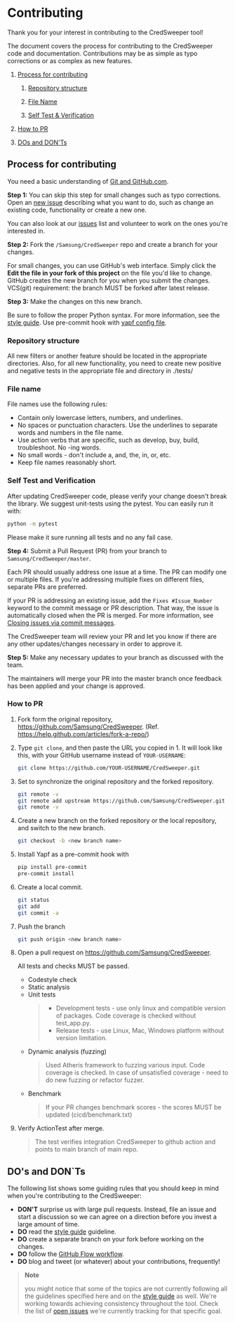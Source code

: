 # Contributing

Thank you for your interest in contributing to the CredSweeper tool!

The document covers the process for contributing to the CredSweeper code and documentation. Contributions may be as simple as typo corrections or as complex as new features.

1. [Process for contributing](#process-for-contributing)
 
    1. [Repository structure](#repository-structure)

    2. [File Name](#file-name)

    3. [Self Test & Verification](#self-test-and-verification)
    
2. [How to PR](#how-to-pr)

3. [DOs and DON'Ts](#dos-and-donts)

## Process for contributing

You need a basic understanding of [Git and GitHub.com](https://guides.github.com/activities/hello-world/).

**Step 1:** You can skip this step for small changes such as typo corrections. Open an [new issue](https://github.com/Samsung/CredSweeper/issues/new) describing what you want to do, such as change an existing code, functionality or create a new one.

You can also look at our [issues](https://github.com/Samsung/CredSweeper/issues) list and volunteer to work on the ones you're interested in.

**Step 2:** Fork the `/Samsung/CredSweeper` repo and create a branch for your changes.

For small changes, you can use GitHub's web interface. Simply click the **Edit the file in your fork of this project** on the file you'd like to change.
GitHub creates the new branch for you when you submit the changes.
VCS(git) requirement: the branch MUST be forked after latest release.

**Step 3:** Make the changes on this new branch.

Be sure to follow the proper Python syntax. For more information, see the [style guide](https://github.com/google/styleguide/blob/gh-pages/pyguide.md).
Use pre-commit hook with [yapf config file](https://github.com/Samsung/CredSweeper/blob/main/.style.yapf).


### Repository structure

All new filters or another feature should be located in the appropriate directories. Also, for all new functionality, you need to create new positive and negative tests in the appropriate file and directory in ./tests/

### File name

File names use the following rules:
- Contain only lowercase letters, numbers, and underlines.
- No spaces or punctuation characters. Use the underlines to separate words and numbers in the file name.
- Use action verbs that are specific, such as develop, buy, build, troubleshoot. No -ing words.
- No small words - don't include a, and, the, in, or, etc.
- Keep file names reasonably short.

### Self Test and Verification

After updating CredSweeper code, please verify your change doesn't break the library. We suggest unit-tests using the pytest. You can easily run it with:
   ```bash
   python -m pytest
   ```

Please make it sure running all tests and no any fail case.

**Step 4:** Submit a Pull Request (PR) from your branch to `Samsung/CredSweeper/master`.

Each PR should usually address one issue at a time. The PR can modify one or multiple files. If you're addressing multiple fixes on different files, separate PRs are preferred.

If your PR is addressing an existing issue, add the `Fixes #Issue_Number` keyword to the commit message or PR description. That way, the issue is automatically closed when the PR is merged. For more information, see [Closing issues via commit messages](https://help.github.com/articles/closing-issues-via-commit-messages/).

The CredSweeper team will review your PR and let you know if there are any other updates/changes necessary in order to approve it.

**Step 5:** Make any necessary updates to your branch as discussed with the team.

The maintainers will merge your PR into the master branch once feedback has been applied and your change is approved.


### How to PR

1. Fork form the original repository, https://github.com/Samsung/CredSweeper.
   (Ref. https://help.github.com/articles/fork-a-repo/)

2. Type `git clone`, and then paste the URL you copied in 1. It will look like this, with your GitHub username instead of `YOUR-USERNAME`:

   ```bash
   git clone https://github.com/YOUR-USERNAME/CredSweeper.git
   ```
   
3. Set to synchronize the original repository and the forked repository.

   ```bash
   git remote -v
   git remote add upstream https://github.com/Samsung/CredSweeper.git
   git remote -v
   ```
   
4. Create a new branch on the forked repository or the local repository,
   and switch to the new branch.

   ```bash
   git checkout -b <new branch name>
   ```
   
5. Install Yapf as a pre-commit hook with

   ``` bash
   pip install pre-commit
   pre-commit install
   ```
   
6. Create a local commit.

   ```bash
   git status
   git add
   git commit -a
   ```

7. Push the branch

   ```bash
   git push origin <new branch name>
   ```

8. Open a pull request on https://github.com/Samsung/CredSweeper.

    All tests and checks MUST be passed.

   - Codestyle check
   - Static analysis
   - Unit tests
     > - Development tests - use only linux and compatible version of packages. Code coverage is checked without test_app.py.
     > - Release tests - use Linux, Mac, Windows platform without version limitation.
   - Dynamic analysis (fuzzing)
     > Used Atheris framework to fuzzing various input. Code coverage is checked. In case of unsatisfied coverage - need to do new fuzzing or refactor fuzzer.  
   - Benchmark
     > If your PR changes benchmark scores - the scores MUST be updated (cicd/benchmark.txt)
   
9. Verify ActionTest after merge.
    > The test verifies integration CredSweeper to github action and points to main branch of main repo.

## DO's and DON`Ts

The following list shows some guiding rules that you should keep in mind when you're contributing to the CredSweeper:

- **DON'T** surprise us with large pull requests. Instead, file an issue and start a discussion so we can agree on a direction before you invest a large amount of time.
- **DO** read the [style guide](https://github.com/google/styleguide/blob/gh-pages/pyguide.md) guideline.
- **DO** create a separate branch on your fork before working on the changes.
- **DO** follow the [GitHub Flow workflow](https://guides.github.com/introduction/flow/).
- **DO** blog and tweet (or whatever) about your contributions, frequently!

> **Note**
>
> you might notice that some of the topics are not currently following all the guidelines specified here and on the [style guide](https://github.com/google/styleguide/blob/gh-pages/pyguide.md) as well. We're working towards achieving consistency throughout the tool. Check the list of [open issues](https://github.com/Samsung/CredSweeper/issues?q=is%3Aissue+is%3Aopen) we're currently tracking for that specific goal.
